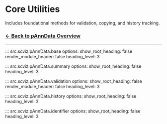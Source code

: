# Core Utilities

Includes foundational methods for validation, copying, and history tracking.

### [← Back to pAnnData Overview](pAnnData.md)

---

::: src.scviz.pAnnData.base
    options:
      show_root_heading: false
      render_module_header: false
      heading_level: 3

::: src.scviz.pAnnData.summary
    options:
      show_root_heading: false
      heading_level: 3

::: src.scviz.pAnnData.validation
    options:
      show_root_heading: false
      render_module_header: false
      heading_level: 3

::: src.scviz.pAnnData.history
    options:
      show_root_heading: false
      heading_level: 3

::: src.scviz.pAnnData.identifier
    options:
      show_root_heading: false
      heading_level: 3
